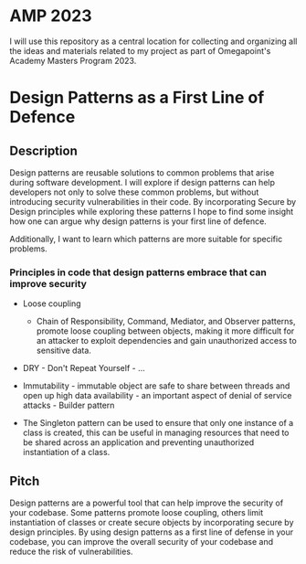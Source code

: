 # AMP 2023

I will use this repository as a central location for collecting and organizing all the ideas and materials related to my project as part of Omegapoint's Academy Masters Program 2023.

# Design Patterns as a First Line of Defence

## Description

Design patterns are reusable solutions to common problems that arise during software development. I will explore if design patterns can help developers not only to solve these common problems, but without introducing security vulnerabilities in their code. By incorporating Secure by Design principles while exploring these patterns I hope to find some insight how one can argue why design patterns is your first line of defence. 

Additionally, I want to learn which patterns are more suitable for specific problems.



### Principles in code that design patterns embrace that can improve security

- Loose coupling 
    - Chain of Responsibility, Command, Mediator, and Observer patterns, promote loose coupling between objects, making it more difficult for an attacker to exploit dependencies and gain unauthorized access to sensitive data.
- DRY - Don't Repeat Yourself - ...
- Immutability - immutable object are safe to share between threads and open up high data availability - an important aspect of denial of service attacks - Builder pattern

- The Singleton pattern can be used to ensure that only one instance of a class is created, this can be useful in managing resources that need to be shared across an application and preventing unauthorized instantiation of a class.


## Pitch

Design patterns are a powerful tool that can help improve the security of your codebase. Some patterns promote loose coupling, others limit instantiation of classes or create secure objects by incorporating secure by design principles. By using design patterns as a first line of defense in your codebase, you can improve the overall security of your codebase and reduce the risk of vulnerabilities.